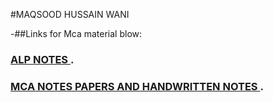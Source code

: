 #MAQSOOD HUSSAIN WANI 

-##Links for Mca material blow: 
### [ALP NOTES  ](https://maqsoodhussain.github.io/emunotes/).
### [MCA NOTES PAPERS AND HANDWRITTEN NOTES ](https://maqsoodhussain.github.io/bcamca/).

<!--
**maqsoodhussain/maqsoodhussain** is a ✨ _special_ ✨ repository because its `README.md` (this file) appears on your GitHub profile.

Here are some ideas to get you started:

- 🔭 I’m currently working on ...
- 🌱 I’m currently learning ...
- 👯 I’m looking to collaborate on ...
- 🤔 I’m looking for help with ...
- 💬 Ask me about ...
- 📫 How to reach me: ...
- 😄 Pronouns: ...
- ⚡ Fun fact: ...
-->
